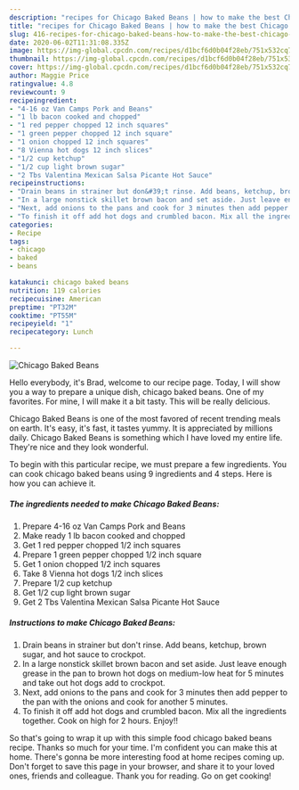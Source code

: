 ```yaml
---
description: "recipes for Chicago Baked Beans | how to make the best Chicago Baked Beans"
title: "recipes for Chicago Baked Beans | how to make the best Chicago Baked Beans"
slug: 416-recipes-for-chicago-baked-beans-how-to-make-the-best-chicago-baked-beans
date: 2020-06-02T11:31:08.335Z
image: https://img-global.cpcdn.com/recipes/d1bcf6d0b04f28eb/751x532cq70/chicago-baked-beans-recipe-main-photo.jpg
thumbnail: https://img-global.cpcdn.com/recipes/d1bcf6d0b04f28eb/751x532cq70/chicago-baked-beans-recipe-main-photo.jpg
cover: https://img-global.cpcdn.com/recipes/d1bcf6d0b04f28eb/751x532cq70/chicago-baked-beans-recipe-main-photo.jpg
author: Maggie Price
ratingvalue: 4.8
reviewcount: 9
recipeingredient:
- "4-16 oz Van Camps Pork and Beans"
- "1 lb bacon cooked and chopped"
- "1 red pepper chopped 12 inch squares"
- "1 green pepper chopped 12 inch square"
- "1 onion chopped 12 inch squares"
- "8 Vienna hot dogs 12 inch slices"
- "1/2 cup ketchup"
- "1/2 cup light brown sugar"
- "2 Tbs Valentina Mexican Salsa Picante Hot Sauce"
recipeinstructions:
- "Drain beans in strainer but don&#39;t rinse. Add beans, ketchup, brown sugar, and hot sauce to crockpot."
- "In a large nonstick skillet brown bacon and set aside. Just leave enough grease in the pan to brown hot dogs on medium-low heat for 5 minutes and take out hot dogs add to crockpot."
- "Next, add onions to the pans and cook for 3 minutes then add pepper to the pan with the onions and cook for another 5 minutes."
- "To finish it off add hot dogs and crumbled bacon. Mix all the ingredients together. Cook on high for 2 hours. Enjoy!!"
categories:
- Recipe
tags:
- chicago
- baked
- beans

katakunci: chicago baked beans 
nutrition: 119 calories
recipecuisine: American
preptime: "PT32M"
cooktime: "PT55M"
recipeyield: "1"
recipecategory: Lunch

---
```



![Chicago Baked Beans](https://img-global.cpcdn.com/recipes/d1bcf6d0b04f28eb/751x532cq70/chicago-baked-beans-recipe-main-photo.jpg)

Hello everybody, it's Brad, welcome to our recipe page. Today, I will show you a way to prepare a unique dish, chicago baked beans. One of my favorites. For mine, I will make it a bit tasty. This will be really delicious.

Chicago Baked Beans is one of the most favored of recent trending meals on earth. It's easy, it's fast, it tastes yummy. It is appreciated by millions daily. Chicago Baked Beans is something which I have loved my entire life. They're nice and they look wonderful.




To begin with this particular recipe, we must prepare a few ingredients. You can cook chicago baked beans using 9 ingredients and 4 steps. Here is how you can achieve it.

<!--inarticleads1-->

##### The ingredients needed to make Chicago Baked Beans:

1. Prepare 4-16 oz Van Camps Pork and Beans
1. Make ready 1 lb bacon cooked and chopped
1. Get 1 red pepper chopped 1/2 inch squares
1. Prepare 1 green pepper chopped 1/2 inch square
1. Get 1 onion chopped 1/2 inch squares
1. Take 8 Vienna hot dogs 1/2 inch slices
1. Prepare 1/2 cup ketchup
1. Get 1/2 cup light brown sugar
1. Get 2 Tbs Valentina Mexican Salsa Picante Hot Sauce




<!--inarticleads2-->

##### Instructions to make Chicago Baked Beans:

1. Drain beans in strainer but don&#39;t rinse. Add beans, ketchup, brown sugar, and hot sauce to crockpot.
1. In a large nonstick skillet brown bacon and set aside. Just leave enough grease in the pan to brown hot dogs on medium-low heat for 5 minutes and take out hot dogs add to crockpot.
1. Next, add onions to the pans and cook for 3 minutes then add pepper to the pan with the onions and cook for another 5 minutes.
1. To finish it off add hot dogs and crumbled bacon. Mix all the ingredients together. Cook on high for 2 hours. Enjoy!!




So that's going to wrap it up with this simple food chicago baked beans recipe. Thanks so much for your time. I'm confident you can make this at home. There's gonna be more interesting food at home recipes coming up. Don't forget to save this page in your browser, and share it to your loved ones, friends and colleague. Thank you for reading. Go on get cooking!

